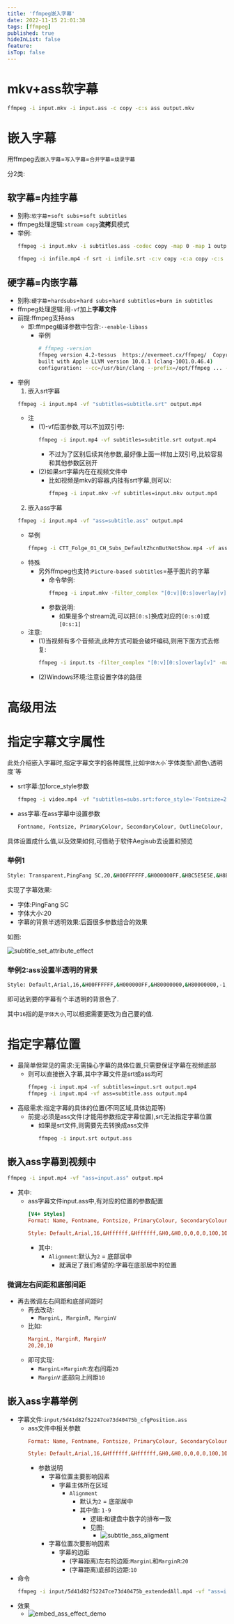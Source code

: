 ```yaml
---
title: 'ffmpeg嵌入字幕'
date: 2022-11-15 21:01:38
tags: [ffmpeg]
published: true
hideInList: false
feature: 
isTop: false
---
```

# mkv+ass软字幕

```bash
ffmpeg -i input.mkv -i input.ass -c copy -c:s ass output.mkv
```

# 嵌入字幕

用ffmpeg去`嵌入字幕`=`写入字幕`=`合并字幕`=`烧录字幕`

分2类:

## 软字幕=内挂字幕

* 别称:`软字幕`=`soft subs`=`soft subtitles`
* ffmpeg处理逻辑:`stream copy`**流拷贝**模式
* 举例:
    ```bash
    ffmpeg -i input.mkv -i subtitles.ass -codec copy -map 0 -map 1 output.mkv

    ffmpeg -i infile.mp4 -f srt -i infile.srt -c:v copy -c:a copy -c:s mov_text outfile.mp4
    ```

## 硬字幕=内嵌字幕

* 别称:`硬字幕`=`hardsubs`=`hard subs`=`hard subtitles`=`burn in subtitles`
* ffmpeg处理逻辑:用`-vf`加上**字幕文件**
* 前提:ffmpeg支持ass
  * 即:ffmpeg编译参数中包含:`--enable-libass`
    * 举例
        ```bash
        # ffmpeg -version
        ffmpeg version 4.2-tessus  https://evermeet.cx/ffmpeg/  Copyright (c) 2000-2019 the FFmpeg developers
        built with Apple LLVM version 10.0.1 (clang-1001.0.46.4)
        configuration: --cc=/usr/bin/clang --prefix=/opt/ffmpeg ... --enable-libass  ...
        ```
* 举例
  1. 嵌入srt字幕
    ```bash
    ffmpeg -i input.mp4 -vf "subtitles=subtitle.srt" output.mp4
    ```
    * 注
      * (1)-vf后面参数,可以不加双引号:
        ```bash
        ffmpeg -i input.mp4 -vf subtitles=subtitle.srt output.mp4
        ```
        * 不过为了区别后续其他参数,最好像上面一样加上双引号,比较容易和其他参数区别开
      * (2)如果srt字幕内在在视频文件中
        * 比如视频是mkv的容器,内挂有srt字幕,则可以:
            ```bash
            ffmpeg -i input.mkv -vf subtitles=input.mkv output.mp4
            ```
  2. 嵌入ass字幕
    ```bash
    ffmpeg -i input.mp4 -vf "ass=subtitle.ass" output.mp4
    ```
    * 举例
      ```bash
      ffmpeg -i CTT_Folge_01_CH_Subs_DefaultZhcnButNotShow.mp4 -vf ass=subtitle_fontLarggerBackgroundAlpha-4.ass fontPingFangSC20HalfTransparent.mp4
      ```
    * 特殊
      * 另外ffmpeg也支持:`Picture-based subtitles`=基于图片的字幕
        * 命令举例:
            ```bash
            ffmpeg -i input.mkv -filter_complex "[0:v][0:s]overlay[v]" -map "[v]" -map 0:a <output options> output.mkv
            ```
        * 参数说明:
          * 如果是多个stream流,可以把`[0:s]`换成对应的`[0:s:0]`或`[0:s:1]`
    * 注意:
      * (1)当视频有多个音频流,此种方式可能会破坏编码,则用下面方式去修复:
        ```bash
        ffmpeg -i input.ts -filter_complex "[0:v][0:s]overlay[v]" -map "[v]" -map 0:a:0 <output options> output.mkv
        ```
      * (2)Windows环境:注意设置字体的路径
# 高级用法

# 指定字幕文字属性

此处介绍嵌入字幕时,指定字幕文字的各种属性,比如`字体大小`\`字体类型`\`颜色`\`透明度`等

* srt字幕:加force_style参数
    ```bash
    ffmpeg -i video.mp4 -vf "subtitles=subs.srt:force_style='Fontsize=24,PrimaryColour=&H0000ff&'" -c:a copy output.mp4
    ```
* ass字幕:在ass字幕中设置参数
    ```bash
    Fontname, Fontsize, PrimaryColour, SecondaryColour, OutlineColour, BackColour, Bold, Italic, Underline, StrikeOut, ScaleX, ScaleY, Spacing, Angle, BorderStyle, Outline, Shadow
    ```

具体设置成什么值,以及效果如何,可借助于软件Aegisub去设置和预览

### 举例1

```bash
Style: Transparent,PingFang SC,20,&H00FFFFFF,&H000000FF,&HBC5E5E5E,&H8B000000,0,0,0,0,100,100,0,0,3,0,1,2,10,10,10,134
```

实现了字幕效果:

* 字体:PingFang SC
* 字体大小:20
* 字幕的背景半透明效果:后面很多参数组合的效果

如图:

![subtitle_set_attribute_effect](../../assets/img/subtitle_set_attribute_effect.png)

### 举例2:ass设置半透明的背景

```bash
Style: Default,Arial,16,&H00FFFFFF,&H000000FF,&H80000000,&H80000000,-1,0,0,0,100,100,0,0,4,0,0,2,10,10,10,1
```

即可达到要的字幕有个半透明的背景色了.

其中`16`指的是`字体大小`,可以根据需要更改为自己要的值.

# 指定字幕位置

* 最简单但常见的需求:无需操心字幕的具体位置,只需要保证字幕在视频底部
  * 则可以直接嵌入字幕,其中字幕文件是srt或ass均可
    ```bash
    ffmpeg -i input.mp4 -vf subtitles=input.srt output.mp4
    ffmpeg -i input.mp4 -vf ass=subtitle.ass output.mp4
    ```
* 高级需求:指定字幕的具体的位置(不同区域,具体边距等)
  * 前提:必须是ass文件(才能用参数指定字幕位置),srt无法指定字幕位置
    * 如果是srt文件,则需要先去转换成ass文件
        ```bash
        ffmpeg -i input.srt output.ass
        ```

## 嵌入ass字幕到视频中

```bash
ffmpeg -i input.mp4 -vf "ass=input.ass" output.mp4
```

* 其中:
  * ass字幕文件input.ass中,有对应的位置的参数配置
    ```ini
    [V4+ Styles]
    Format: Name, Fontname, Fontsize, PrimaryColour, SecondaryColour, OutlineColour, BackColour, Bold, Italic, Underline, StrikeOut, ScaleX, ScaleY, Spacing, Angle, BorderStyle, Outline, Shadow, Alignment, MarginL, MarginR, MarginV, Encoding

    Style: Default,Arial,16,&Hffffff,&Hffffff,&H0,&H0,0,0,0,0,100,100,0,0,1,1,0,2,10,10,10,0
    ```
    * 其中:
      * `Alignment`:默认为`2` = 底部居中
        * 就满足了我们希望的:字幕在底部居中的位置

### 微调左右间距和底部间距

* 再去微调左右间距和底部间距时
  * 再去改动:
    * `MarginL, MarginR, MarginV`
  * 比如:
    ```ini
    MarginL, MarginR, MarginV
    20,20,10
    ```
  * 即可实现:
    * `MarginL`=`MarginR`:左右间距`20`
    * `MarginV`:底部向上间距`10`

## 嵌入ass字幕举例

* 字幕文件:`input/5d41d82f52247ce73d40475b_cfgPosition.ass`
  * ass文件中相关参数
    ```ini
    Format: Name, Fontname, Fontsize, PrimaryColour, SecondaryColour, OutlineColour, BackColour, Bold, Italic, Underline, StrikeOut, ScaleX, ScaleY, Spacing, Angle, BorderStyle, Outline, Shadow, Alignment, MarginL, MarginR, MarginV, Encoding

    Style: Default,Arial,16,&Hffffff,&Hffffff,&H0,&H0,0,0,0,0,100,100,0,0,1,1,0,2,20,20,10,0
    ```
    * 参数说明
      * 字幕位置主要影响因素
        * 字幕主体所在区域
          * `Alignment`
            * 默认为`2` = 底部居中
            * 其中值: `1-9`
              * 逻辑:和键盘中数字的排布一致
              * 见图:
                * ![subtitle_ass_aligment](../../assets/img/subtitle_ass_aligment.png)
      * 字幕位置次要影响因素
        * 字幕的边距
          * (字幕距离)左右的边距:`MarginL`和`MarginR`:`20`
          * (字幕距离)底部的边距:`10`
* 命令
  ```bash
  ffmpeg -i input/5d41d82f52247ce73d40475b_extendedAll.mp4 -vf "ass=input/5d41d82f52247ce73d40475b_cfgPosition.ass" output/5d41d82f52247ce73d40475b_addedAss_marginV10LR20.mp4
  ```
* 效果
  * ![embed_ass_effect_demo](../../assets/img/embed_ass_effect_demo.png)

